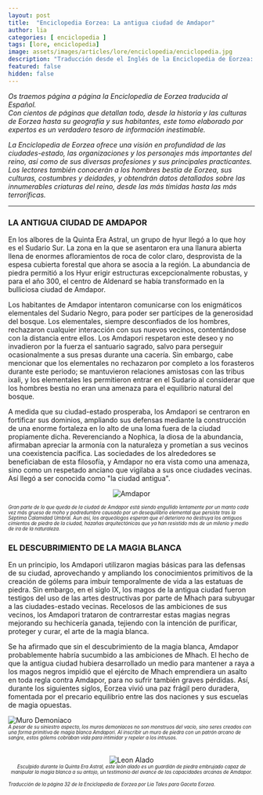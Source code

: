 ```yaml
---
layout: post
title:  "Enciclopedia Eorzea: La antigua ciudad de Amdapor"
author: lia
categories: [ enciclopedia ]
tags: [lore, enciclopedia]
image: assets/images/articles/lore/enciclopedia/enciclopedia.jpg
description: "Traducción desde el Inglés de la Enciclopedia de Eorzea: La antigua ciudad de Amdapor"
featured: false
hidden: false
---
```

*Os traemos página a página la Enciclopedia de Eorzea traducida al Español.<br/>
Con cientos de páginas que detallan todo, desde la historia y las culturas de Eorzea hasta su geografía y sus habitantes, este tomo elaborado por expertos es un verdadero tesoro de información inestimable.*

*La Enciclopedia de Eorzea ofrece una visión en profundidad de las ciudades-estado, las organizaciones y los personajes más importantes del reino, así como de sus diversas profesiones y sus principales practicantes. Los lectores también conocerán a los hombres bestia de Eorzea, sus culturas, costumbres y deidades, y obtendrán datos detallados sobre las innumerables criaturas del reino, desde las más tímidas hasta las más terroríficas.*

<hr/>

### LA ANTIGUA CIUDAD DE AMDAPOR

En los albores de la Quinta Era Astral, un grupo de hyur llegó a lo que hoy es el Sudario Sur. La zona en la que se asentaron era una llanura abierta llena de enormes afloramientos de roca de color claro, desprovista de la espesa cubierta forestal que ahora se asocia a la región. La abundancia de piedra permitió a los Hyur erigir estructuras excepcionalmente robustas, y para el año 300, el centro de Aldenard se había transformado en la bulliciosa ciudad de Amdapor.

Los habitantes de Amdapor intentaron comunicarse con los enigmáticos elementales del Sudario Negro, para poder ser partícipes de la generosidad del bosque. Los elementales, siempre desconfiados de los hombres, rechazaron cualquier interacción con sus nuevos vecinos, contentándose con la distancia entre ellos. Los Amdapori respetaron este deseo y no invadieron por la fuerza el santuario sagrado, salvo para perseguir ocasionalmente a sus  presas durante una cacería. Sin embargo, cabe mencionar que los elementales no rechazaron por completo a los forasteros durante este periodo; se mantuvieron relaciones amistosas con las tribus ixali, y los elementales les permitieron entrar en el Sudario al considerar que los hombres bestia no eran una amenaza para el equilibrio natural del bosque.

A medida que su ciudad-estado prosperaba, los Amdapori se centraron en fortificar sus dominios, ampliando sus defensas mediante la construcción de una enorme fortaleza en lo alto de una loma fuera de la ciudad propiamente dicha. Reverenciando a Nophica, la diosa de la abundancia, afirmaban apreciar la armonía con la naturaleza y prometían a sus vecinos una coexistencia pacífica. Las sociedades de los alrededores se beneficiaban de esta filosofía, y Amdapor no era vista como una amenaza, sino como un respetado anciano que vigilaba a sus once ciudades vecinas. Así llegó a ser conocida como "la ciudad antigua".

<p align="center">
    <img src="{{ site.baseurl }}/assets/images/articles/lore/enciclopedia/22/Amdapor.jpg" alt="Amdapor"/>
</p>

<sub><sup>*Gran parte de lo que queda de la ciudad de Amdapor está siendo engullido lentamente por un manto cada vez más grueso de moho y podredumbre causado por un desequilibrio elemental que persiste tras la Séptima Calamidad Umbral. Aun así, los arqueólogos esperan que el deterioro no destruya los antiguos cimientos de piedra de la ciudad, hazañas arquitectónicas que ya han resistido más de un milenio y medio de ira de la naturaleza.*</sup></sub>

### EL DESCUBRIMIENTO DE LA MAGIA BLANCA

En un principio, los Amdapori utilizaron magias básicas para las defensas de su ciudad, aprovechando y ampliando los conocimientos primitivos de la creación de gólems para imbuir temporalmente de vida a las estatuas de piedra. Sin embargo, en el siglo IX, los magos de la antigua ciudad fueron testigos del uso de las artes destructivas por parte de Mhach para subyugar a las ciudades-estado vecinas. Recelosos de las ambiciones de sus vecinos, los Amdapori trataron de contrarrestar estas magias negras mejorando su hechicería ganada, tejiendo con la intención de purificar, proteger y curar, el arte de la magia blanca. 

Se ha afirmado que sin el descubrimiento de la magia blanca, Amdapor probablemente habría sucumbido a las ambiciones de Mhach. El hecho de que la antigua ciudad hubiera desarrollado un medio para mantener a raya a los magos negros impidió que el ejército de Mhach emprendiera un asalto en toda regla contra Amdapor, para no sufrir también graves pérdidas. Así, durante los siguientes siglos, Eorzea vivió una paz frágil pero duradera, fomentada por el precario equilibrio entre las dos naciones y sus escuelas de magia opuestas. 


<div class="container">       
  <div class="row">
    <div class="col-xl">
      <img src="{{ site.baseurl }}/assets/images/articles/lore/enciclopedia/22/muro.jpg" alt="Muro Demoniaco"/>
    </div>     
    <div class="col">        
        <sub><sup><i>A pesar de su siniestro aspecto, los muros demoníacos no son monstruos del vacío, sino seres creados con una forma primitiva de magia blanca Amdapori. Al inscribir un muro de piedra con un patrón arcano de sangre, estos gólems cobraban vida para intimidar y repeler a los intrusos.</i></sup></sub>
    </div> 
  </div>
</div>

<br/>

<p align="center">
    <img src="{{ site.baseurl }}/assets/images/articles/lore/enciclopedia/22/leon.jpg" alt="Leon Alado"/>
    <br/>
    <sub><sup><i>Esculpido durante la Quinta Era Astral, este león alado es un guardián de piedra embrujado capaz de manipular la magia blanca a su antojo, un testimonio del avance de las capacidades arcanas de Amdapor.</i></sup></sub>
</p>

<sub><sup>*Traducción de la página 32 de la Enciclopedia de Eorzea por Lia Tales para Gaceta Eorzea.*</sup></sub>